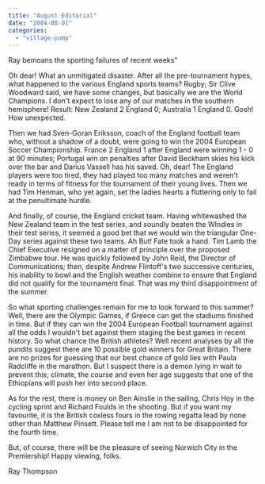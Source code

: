 ```yaml
---
title: "August Editorial"
date: "2004-08-01"
categories: 
  - "village-pump"
---
```


Ray bemoans the sporting failures of recent weeks"

Oh dear! What an unmitigated disaster. After all the pre-tournament hypes, what happened to the various England sports teams? Rugby; Sir Clive Woodward said, we have some changes, but basically we are the World Champions. I don't expect to lose any of our matches in the southern hemisphere! Result: New Zealand 2 England 0; Australia 1 England 0. Gosh! How unexpected.

Then we had Sven-Goran Eriksson, coach of the England football team who, without a shadow of a doubt, were going to win the 2004 European Soccer Championship. France 2 England 1 after England were winning 1 - 0 at 90 minutes; Portugal win on penalties after David Beckham skies his kick over the bar and Darius Vassell has his saved. Oh, dear! The England players were too tired, they had played too many matches and weren't ready in terms of fitness for the tournament of their young lives. Then we had Tim Henman, who yet again, set the ladies hearts a fluttering only to fail at the penultimate hurdle.

And finally, of course, the England cricket team. Having whitewashed the New Zealand team in the test series, and soundly beaten the WIndies in their test series, it seemed a good bet that we would win the triangular One-Day series against these two teams. Ah But! Fate took a hand. Tim Lamb the Chief Executive resigned on a matter of principle over the proposed Zimbabwe tour. He was quickly followed by John Reid, the Director of Communications; then, despite Andrew Flintoff's two successive centuries, his inability to bowl and the English weather combine to ensure that England did not qualify for the tournament final. That was my third disappointment of the summer.

So what sporting challenges remain for me to look forward to this summer? Well, there are the Olympic Games, if Greece can get the stadiums finished in time. But if they can win the 2004 European Football tournament against all the odds I wouldn't bet against them staging the best games in recent history. So what chance the British athletes? Well recent analyses by all the pundits suggest there are 10 possible gold winners for Great Britain. There are no prizes for guessing that our best chance of gold lies with Paula Radcliffe in the marathon. But I suspect there is a demon lying in wait to prevent this; climate, the course and even her age suggests that one of the Ethiopians will push her into second place.

As for the rest, there is money on Ben Ainslie in the sailing, Chris Hoy in the cycling sprint and Richard Foulds in the shooting. But if you want my favourite, it is the British coxless fours in the rowing regatta lead by none other than Matthew Pinsett. Please tell me I am not to be disappointed for the fourth time.

But, of course, there will be the pleasure of seeing Norwich City in the Premiership! Happy viewing, folks.

Ray Thompson
